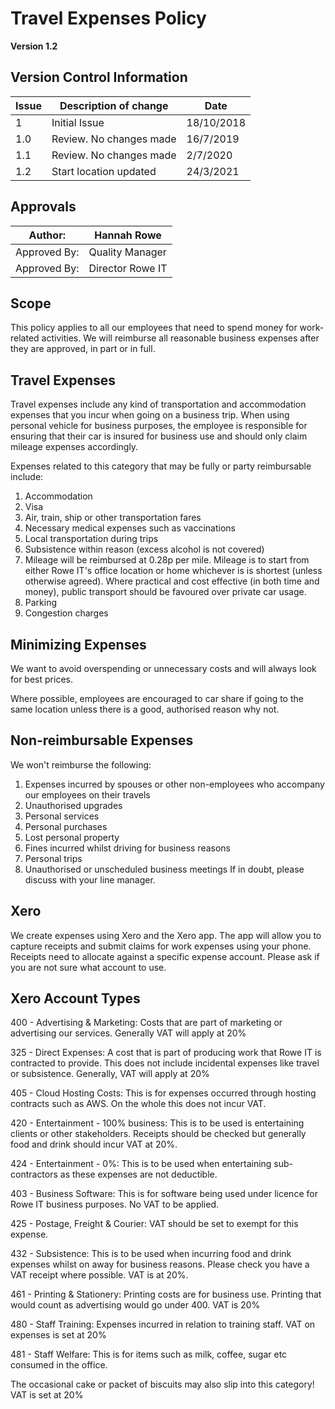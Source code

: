# Travel Expenses Policy

**Version 1.2**

## Version Control Information

| Issue | Description of change   | Date       |
| ----- | ----------------------- | ---------- |
| 1     | Initial Issue           | 18/10/2018 |
| 1.0   | Review. No changes made | 16/7/2019  |
| 1.1   | Review. No changes made | 2/7/2020   |
| 1.2   | Start location updated  | 24/3/2021  |

## Approvals

| Author:      | Hannah Rowe      |
| ------------ | ---------------- |
| Approved By: | Quality Manager  |
| Approved By: | Director Rowe IT |

## Scope 

This policy applies to all our employees that need to spend money for work-related activities. We will reimburse all reasonable business expenses after they are approved, in part or in full. 

## Travel Expenses 

Travel expenses include any kind of transportation and accommodation expenses that you incur when going on a business trip. When using personal vehicle for business purposes, the employee is responsible for ensuring that their car is insured for business use and should only claim mileage expenses accordingly.

Expenses related to this category that may be fully or party reimbursable include: 

1. Accommodation
2. Visa
3. Air, train, ship or other transportation fares 
4. Necessary medical expenses such as vaccinations 
5. Local transportation during trips 
6. Subsistence within reason (excess alcohol is not covered) 
7. Mileage will be reimbursed at 0.28p per mile. Mileage is to start from either Rowe IT's office location or home whichever is is shortest (unless otherwise agreed). Where practical and cost effective (in both time and money), public transport should be favoured over private car usage. 
8. Parking
9. Congestion charges 

## Minimizing Expenses 

We want to avoid overspending or unnecessary costs and will always look for best prices. 

Where possible, employees are encouraged to car share if going to the same location unless there is a good, authorised reason why not. 

## Non-reimbursable Expenses 

We won't reimburse the following:

1. Expenses incurred by spouses or other non-employees who accompany our employees on their travels 
2. Unauthorised upgrades 
3. Personal services 
4. Personal purchases 
5. Lost personal property 
6. Fines incurred whilst driving for business reasons 
7. Personal trips 
8. Unauthorised or unscheduled business meetings If in doubt, please discuss with your line manager. 

## Xero 

We create expenses using Xero and the Xero app. The app will allow you to capture receipts and submit claims for work expenses using your phone. Receipts need to allocate against a specific expense account. Please ask if you are not sure what account to use. 

## Xero Account Types 

400 - Advertising & Marketing: Costs that are part of marketing or advertising our services. Generally VAT will apply at 20% 

325 - Direct Expenses: A cost that is part of producing work that Rowe IT is contracted to provide. This does not include incidental expenses like travel or subsistence. Generally, VAT will apply at 20% 

405 - Cloud Hosting Costs: This is for expenses occurred through hosting contracts such as AWS. On the whole this does not incur VAT. 

420 - Entertainment - 100% business: This is to be used is entertaining clients or other stakeholders. Receipts should be checked but generally food and drink should incur VAT at 20%. 

424 - Entertainment - 0%: This is to be used when entertaining sub-contractors as these expenses are not deductible. 

403 - Business Software: This is for software being used under licence for Rowe IT business purposes. No VAT to be applied. 

425 - Postage, Freight & Courier: VAT should be set to exempt for this expense. 

432 - Subsistence: This is to be used when incurring food and drink expenses whilst on away for business reasons. Please check you have a VAT receipt where possible. VAT is at 20%.  

461 - Printing & Stationery: Printing costs are for business use. Printing that would count as advertising would go under 400. VAT is 20% 

480 - Staff Training: Expenses incurred in relation to training staff. VAT on expenses is set at 20% 

481 - Staff Welfare: This is for items such as milk, coffee, sugar etc consumed in the office. 

The occasional cake or packet of biscuits may also slip into this category! VAT is set at 20% 

